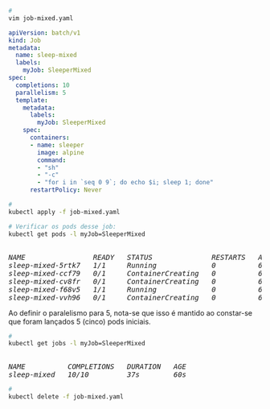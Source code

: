 ```bash
# 
vim job-mixed.yaml
```

```yaml
apiVersion: batch/v1
kind: Job
metadata:
  name: sleep-mixed
  labels:
    myJob: SleeperMixed
spec:
  completions: 10
  parallelism: 5
  template:
    metadata:
      labels:
        myJob: SleeperMixed
    spec:
      containers:
      - name: sleeper
        image: alpine
        command:
        - "sh"
        - "-c"
        - "for i in `seq 0 9`; do echo $i; sleep 1; done"
      restartPolicy: Never
```



```bash
# 
kubectl apply -f job-mixed.yaml
```



```bash
# Verificar os pods desse job:
kubectl get pods -l myJob=SleeperMixed
```

<pre><i>
NAME                READY   STATUS              RESTARTS   AGE
sleep-mixed-5rtk7   1/1     Running             0          6s
sleep-mixed-ccf79   0/1     ContainerCreating   0          6s
sleep-mixed-cv8fr   0/1     ContainerCreating   0          6s
sleep-mixed-f68v5   1/1     Running             0          6s
sleep-mixed-vvh96   0/1     ContainerCreating   0          6s
</i></pre>

Ao definir o paralelismo para 5, nota-se que isso é mantido ao constar-se que
foram lançados 5 (cinco) pods iniciais.



```bash
# 
kubectl get jobs -l myJob=SleeperMixed
```

<pre><i>
NAME          COMPLETIONS   DURATION   AGE
sleep-mixed   10/10         37s        60s
</i></pre>



```bash
# 
kubectl delete -f job-mixed.yaml
```